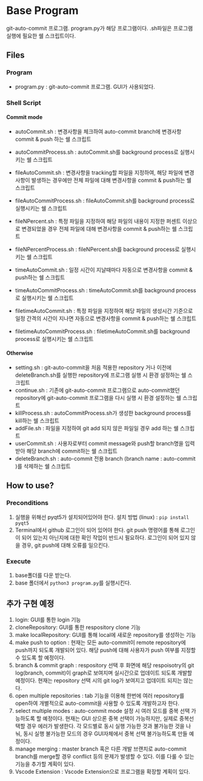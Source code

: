 # Base Program

git-auto-commit 프로그램. program.py가 해당 프로그램이다. .sh파일은 프로그램 실행에 필요한 쉘 스크립트이다. 

## Files

### Program
- program.py  : git-auto-commit 프로그램. GUI가 사용되었다.

### Shell Script
#### Commit mode
- autoCommit.sh   : 변경사항을 체크하여 auto-commit branch에 변경사항 commit & push 하는 쉘 스크립트
- autoCommitProcess.sh : autoCommit.sh를 background process로 실행시키는 쉘 스크립트

- fileAutoCommit.sh : 변경사항을 tracking할 파일을 지정하여, 해당 파일에 변경사항이 발생하는 경우에만 전체 파일에 대해 변경사항을 commit & push하는 쉘 스크립트
- fileAutoCommitProcess.sh : fileAutoCommit.sh를 background process로 실행시키는 쉘 스크립트
- fileNPercent.sh : 특정 파일을 지정하여 해당 파일의 내용이 지정한 퍼센트 이상으로 변경되었을 경우 전체 파일에 대해 변경사항을 commit & push하는 쉘 스크립트
- fileNPercentProcess.sh : fileNPercent.sh를 background process로 실행시키는 쉘 스크립트

- timeAutoCommit.sh : 일정 시간이 지날때마다 자동으로 변경사항을 commit & push하는 쉘 스크립트
- timeAutoCommitProcess.sh : timeAutoCommit.sh를 background process로 실행시키는 쉘 스크립트
- filetimeAutoCommit.sh : 특정 파일을 지정하여 해당 파일의 생성시간 기준으로 일정 간격의 시간이 지나면 자동으로 변경사항을 commit & push하는 쉘 스크립트
- filetimeAutoCommitProcess.sh : filetimeAutoCommit.sh를 background process로 실행시키는 쉘 스크립트

#### Otherwise
- setting.sh : git-auto-commit을 처음 적용한 repository 거나 이전에 deleteBranch.sh를 실행한 repository에 프로그램 실행 시 환경 설정하는 쉘 스크립트
- continue.sh : 기존에 git-auto-commit 프로그램으로 auto-commit했던 repository에 git-auto-commit 프로그램을 다시 실행 시 환경 설정하는 쉘 스크립트
- killProcess.sh : autoCommitProcess.sh가 생성한 background process를 kill하는 쉘 스크립트
- addFile.sh      : 파일을 지정하여 git add 되지 않은 파일일 경우 add 하는 쉘 스크립트
- userCommit.sh   : 사용자로부터 commit message와 push할 branch명을 입력받아 해당 branch에 commit하는 쉘 스크립트
- deleteBranch.sh : auto-commit 전용 branch (branch name : auto-commit )를 삭제하는 쉘 스크립트

## How to use?
### Preconditions
1. 실행을 위해선 pyqt5가 설치되어있어야 한다.
   설치 방법 (linux) : `pip install pyqt5`
2. Terminal에서 github 로그인이 되어 있어야 한다.
   git push 명령어를 통해 로그인이 되어 있는지 아닌지에 대한 확인 작업이 반드시 필요하다. 로그인이 되어 있지 않을 경우, git push에 대해 오류를 일으킨다.

### Execute
1. base폴더를 다운 받는다.
2. base 폴더에서 `python3 program.py`를 실행시킨다.

## 추가 구현 예정
1. login: GUI를 통한 login 기능
2. cloneRepository: GUI를 통한 respository clone 기능
3. make localRepository: GUI를 통해 local에 새로운 repository를 생성하는 기능
4. make push to option : 현재는 모든 auto-commit이 remote repository에 push까지 되도록 개발되어 있다. 해당 push에 대해 사용자가 push 여부를 지정할 수 있도록 할 예정이다.
5. branch & commit graph : respository 선택 후 화면에 해당 respoisotry의 git log(branch, commit)이 graph로 보여지며 실시간으로 업데이트 되도록 개발할 예정이다. 현재는 repository 선택 시의 git log가 보여지고 업데이트 되지는 않는다.
6. open multiple repositories : tab 기능을 이용해 한번에 여러 repository를 open하여 개별적으로 auto-commit을 사용할 수 있도록 개발하고자 한다.
7. select multiple modes : auto-commit mode 설정 시 여러 모드를 중복 선택 가능하도록 할 예정이다. 현재는 GUI 상으론 중복 선택이 가능하지만, 실제로 중복선택할 경우 에러가 발생한다. 각 모드별로 동시 실행 가능한 것과 불가능한 것을 나눠, 동시 실행 불가능한 모드의 경우 GUI자체에서 중복 선택 불가능하도록 만들 예정이다.
8. manage merging : master branch 혹은 다른 개발 브랜치로 auto-commit branch를 merge할 경우 conflict 등의 문제가 발생할 수 있다. 이를 다룰 수 있는 기능을 추가할 계획이 있다.
9. Vscode Extension : Vscode Extension으로 프로그램을 확장할 계획이 있다.
